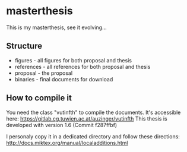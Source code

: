 # masterthesis

This is my masterthesis, see it evolving...

## Structure

* figures - all figures for both proposal and thesis
* references - all references for both proposal and thesis
* proposal - the proposal
* binaries - final documents for download

## How to compile it

You need the class "vutinfth" to compile the documents.
It's accessible here: https://gitlab.cg.tuwien.ac.at/auzinger/vutinfth
This thesis is developed with version 1.6 (Commit f287ffbf)

I personaly copy it in a dedicated directory and follow these directions:
http://docs.miktex.org/manual/localadditions.html